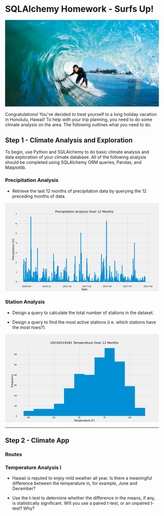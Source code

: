 # SQLAlchemy Homework - Surfs Up!

![surfs-up.png](images/surfs-up.png)

Congratulations! You've decided to treat yourself to a long holiday vacation in Honolulu, Hawaii! To help with your trip planning, you need to do some climate analysis on the area. The following outlines what you need to do.

## Step 1 - Climate Analysis and Exploration

To begin, use Python and SQLAlchemy to do basic climate analysis and data exploration of your climate database. All of the following analysis should be completed using SQLAlchemy ORM queries, Pandas, and Matplotlib.


### Precipitation Analysis

* Retrieve the last 12 months of precipitation data by querying the 12 preceding months of data.

 ![precipitation](images/precipitation_line_chart.PNG)

### Station Analysis

* Design a query to calculate the total number of stations in the dataset.

* Design a query to find the most active stations (i.e. which stations have the most rows?).


 ![station-histogram](images/station_temp.PNG)

- - -

## Step 2 - Climate App



### Routes



### Temperature Analysis I

* Hawaii is reputed to enjoy mild weather all year. Is there a meaningful difference between the temperature in, for example, June and December?

* Use the t-test to determine whether the difference in the means, if any, is statistically significant. Will you use a paired t-test, or an unpaired t-test? Why?
